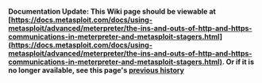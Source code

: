 <!-- Maintainers:  Please do not modify this file directly, create a pull request instead -->

**Documentation Update: This Wiki page should be viewable at [https://docs.metasploit.com/docs/using-metasploit/advanced/meterpreter/the-ins-and-outs-of-http-and-https-communications-in-meterpreter-and-metasploit-stagers.html](https://docs.metasploit.com/docs/using-metasploit/advanced/meterpreter/the-ins-and-outs-of-http-and-https-communications-in-meterpreter-and-metasploit-stagers.html). Or if it is no longer available, see this page's [previous history](./_history)**

